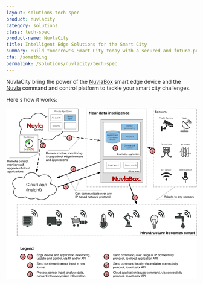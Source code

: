 ```yaml
---
layout: solutions-tech-spec
product: nuvlacity
category: solutions
class: tech-spec
product-name: NuvlaCity
title: Intelligent Edge Solutions for the Smart City
summary: Build tomorrow's Smart City today with a secured and future-proof solution. Reduce operational costs, improve efficiency and enhance security.
cfa: /something
permalink: /solutions/nuvlacity/tech-spec
---
```


NuvlaCity bring the power of the [NuvlaBox](/products-and-services/nuvlabox/overview) smart edge device and the [Nuvla](/products-and-services/nuvla/overview) command and control platform to tackle your smart city challenges.

Here's how it works:

![NuvlaCity Architecture](/img/content/diagrams/nuvlacity-architecture.png "NuvlaCity Architecture")
